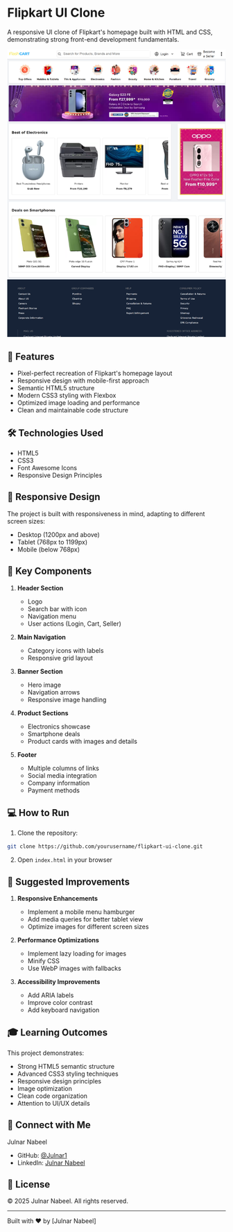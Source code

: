 # Flipkart UI Clone

A responsive UI clone of Flipkart's homepage built with HTML and CSS, demonstrating strong front-end development fundamentals.

![Flipkart Clone Preview](./images/flipkart_clone_preview.png)

## 🚀 Features

- Pixel-perfect recreation of Flipkart's homepage layout
- Responsive design with mobile-first approach
- Semantic HTML5 structure
- Modern CSS3 styling with Flexbox
- Optimized image loading and performance
- Clean and maintainable code structure

## 🛠️ Technologies Used

- HTML5
- CSS3
- Font Awesome Icons
- Responsive Design Principles

## 📱 Responsive Design

The project is built with responsiveness in mind, adapting to different screen sizes:
- Desktop (1200px and above)
- Tablet (768px to 1199px)
- Mobile (below 768px)

## 🎯 Key Components

1. **Header Section**
   - Logo
   - Search bar with icon
   - Navigation menu
   - User actions (Login, Cart, Seller)

2. **Main Navigation**
   - Category icons with labels
   - Responsive grid layout

3. **Banner Section**
   - Hero image
   - Navigation arrows
   - Responsive image handling

4. **Product Sections**
   - Electronics showcase
   - Smartphone deals
   - Product cards with images and details

5. **Footer**
   - Multiple columns of links
   - Social media integration
   - Company information
   - Payment methods

## 💻 How to Run

1. Clone the repository:
```bash
git clone https://github.com/yourusername/flipkart-ui-clone.git
```

2. Open `index.html` in your browser

## 🔧 Suggested Improvements

1. **Responsive Enhancements**
   - Implement a mobile menu hamburger
   - Add media queries for better tablet view
   - Optimize images for different screen sizes

2. **Performance Optimizations**
   - Implement lazy loading for images
   - Minify CSS
   - Use WebP images with fallbacks

3. **Accessibility Improvements**
   - Add ARIA labels
   - Improve color contrast
   - Add keyboard navigation

## 🎓 Learning Outcomes

This project demonstrates:
- Strong HTML5 semantic structure
- Advanced CSS3 styling techniques
- Responsive design principles
- Image optimization
- Clean code organization
- Attention to UI/UX details

## 🔗 Connect with Me

Julnar Nabeel
- GitHub: [@Julnar1](https://github.com/Julnar1)
- LinkedIn: [Julnar Nabeel](https://www.linkedin.com/in/julnar-nabeel/)

## 📝 License

© 2025 Julnar Nabeel. All rights reserved.

---
Built with ❤️ by [Julnar Nabeel] 